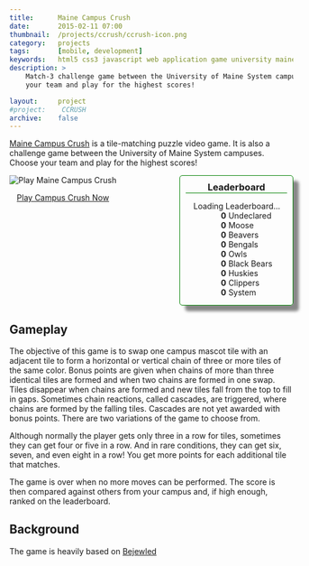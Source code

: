 ```yaml
---
title:      Maine Campus Crush
date:       2015-02-11 07:00
thumbnail:  /projects/ccrush/ccrush-icon.png
category:   projects
tags:       [mobile, development]
keywords:   html5 css3 javascript web application game university maine system campuses usm uma umm umaine umf umfk umm umpi ums
description: >
    Match-3 challenge game between the University of Maine System campuses. Choose
    your team and play for the highest scores!

layout:     project
#project:    CCRUSH
archive:    false
---
```

[Maine Campus Crush][campuscrush] is a tile-matching puzzle video game. It is also a
challenge game between the University of Maine System campuses. Choose
your team and play for the highest scores!


<style>
#leaderboard {
	display: inline-block;
	float: right;
	border: 1px solid green;
	border-radius: 5px;
	width: 200px;
	box-shadow: 10px 10px 5px #888888;
}

#leaderboard h3 {
	text-align: center;
	border-bottom: 1px solid green;
	margin: 10;
}

#scores {
	list-style-type: none;
}

#scores li p {
	display: inline-block;
	margin: 0;
}

.score {
	display: inline-block;
	width: 33%;
	text-align: right;
	font-weight: bold;
}
</style>

<div id="playgame" style="float: left;">
        <img src="{{"/projects/ccrush/ccrush-1.png"|prepend:site.assetsurl}}"
            alt="Play Maine Campus Crush"/>
        <br/>
        <a href="http://stephenhouser.com/MaineCampusCrush">
        <p align="center">Play Campus Crush Now</p>
        </a>
</div>
<div id="leaderboard">
	<h3>Leaderboard</h3>
	<ul id="scores">
		<li class="loading">Loading Leaderboard...</li>
		<li class="team0"><span class="score">0</span> <p>Undeclared</p></li>
		<li class="team1"><span class="score">0</span> <p>Moose</p></li>
		<li class="team2"><span class="score">0</span> <p>Beavers</p></li>
		<li class="team3"><span class="score">0</span> <p>Bengals</p></li>
		<li class="team4"><span class="score">0</span> <p>Owls</p></li>
		<li class="team5"><span class="score">0</span> <p>Black Bears</p></li>
		<li class="team6"><span class="score">0</span> <p>Huskies</p></li>
		<li class="team7"><span class="score">0</span> <p>Clippers</p></li>
		<li class="team8"><span class="score">0</span> <p>System</p></li>
	</ul>
</div>
<div style="clear: both;">
</div>

## Gameplay

The objective of this game is to swap one campus mascot tile with an
adjacent tile to form a horizontal or vertical chain of three or more
tiles of the same color. Bonus points are given when chains of more than
three identical tiles are formed and when two chains are formed in one
swap. Tiles disappear when chains are formed and new tiles fall from the
top to fill in gaps. Sometimes chain reactions, called cascades, are
triggered, where chains are formed by the falling tiles. Cascades are
not yet awarded with bonus points. There are two variations of the game
to choose from.

Although normally the player gets only three in a row for tiles,
sometimes they can get four or five in a row. And in rare conditions,
they can get six, seven, and even eight in a row! You get more points
for each additional tile that matches.

The game is over when no more moves can be performed. The score is
then compared against others from your campus and, if high enough,
ranked on the leaderboard.

## Background

The game is heavily based on [Bejewled][bejewled]

<script type="application/x-javascript"
	src="https://cdnjs.cloudflare.com/ajax/libs/jquery/2.1.3/jquery.min.js"></script>
<script>
var scoreURL = "https://script.google.com/macros/s/AKfycbwBINdsC6ygyp2ojzFboO_cRxvS0U1joxWfUkNhfT-XDHiK_kU/exec";

function loadScores() {
	var teams = 8;

    // Send out a request to get leaderboard data from the "server"
    $.ajax({
        url: scoreURL,
        cache : false,
        dataType: 'jsonp',
        success: function(data) {
			// Modify the leaderboard DOM elements
			var leaderboard = data.leaderboard;
			for (var team = 0; team < teams; team++) {
				var teamData = leaderboard[team];
				var scoreSpan = $('#scores ' + '.team' + team + ' .score');
				scoreSpan.text(teamData.score);
			}

            $('#scores ' + '.loading').hide();

			/* Sort the leaderboard */
			var ul = $('ul#scores');
			var	li = ul.children('li');

			li.detach().sort(function(a,b) {
				var scoreA = parseInt($(a).children('.score').text());
				var scoreB = parseInt($(b).children('.score').text());
				return scoreB - scoreA;
			});

			ul.append(li);
        },
        error: function(e) {
            console.log(e);
        }
    });
}

loadScores();
</script>

 [campuscrush]: http://people.usm.maine.edu/houser/CampusCrush/
 [mainecampuscrush]: http://stephenhouser.com/MaineCampusCrush
 [bejewled]:    http://en.wikipedia.org/wiki/Bejeweled
